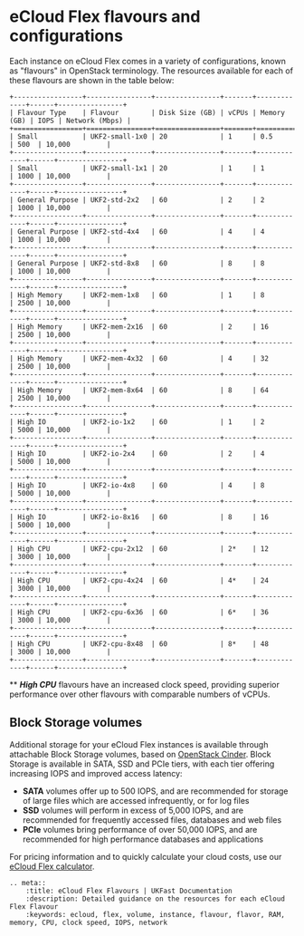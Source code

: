 # eCloud Flex flavours and configurations

Each instance on eCloud Flex comes in a variety of configurations, known as "flavours" in OpenStack terminology. The resources available for each of these flavours are shown in the table below:

```eval_rst
+-----------------+----------------+----------------+-------+-------------+------+----------------+
| Flavour Type    | Flavour        | Disk Size (GB) | vCPUs | Memory (GB) | IOPS | Network (Mbps) |
+=================+================+================+=======+=============+======+================+
| Small           | UKF2-small-1x0 | 20             | 1     | 0.5         | 500  | 10,000         |
+-----------------+----------------+----------------+-------+-------------+------+----------------+
| Small           | UKF2-small-1x1 | 20             | 1     | 1           | 1000 | 10,000         |
+-----------------+----------------+----------------+-------+-------------+------+----------------+
| General Purpose | UKF2-std-2x2   | 60             | 2     | 2           | 1000 | 10,000         |
+-----------------+----------------+----------------+-------+-------------+------+----------------+
| General Purpose | UKF2-std-4x4   | 60             | 4     | 4           | 1000 | 10,000         |
+-----------------+----------------+----------------+-------+-------------+------+----------------+
| General Purpose | UKF2-std-8x8   | 60             | 8     | 8           | 1000 | 10,000         |
+-----------------+----------------+----------------+-------+-------------+------+----------------+
| High Memory     | UKF2-mem-1x8   | 60             | 1     | 8           | 2500 | 10,000         |
+-----------------+----------------+----------------+-------+-------------+------+----------------+
| High Memory     | UKF2-mem-2x16  | 60             | 2     | 16          | 2500 | 10,000         |
+-----------------+----------------+----------------+-------+-------------+------+----------------+
| High Memory     | UKF2-mem-4x32  | 60             | 4     | 32          | 2500 | 10,000         |
+-----------------+----------------+----------------+-------+-------------+------+----------------+
| High Memory     | UKF2-mem-8x64  | 60             | 8     | 64          | 2500 | 10,000         |
+-----------------+----------------+----------------+-------+-------------+------+----------------+
| High IO         | UKF2-io-1x2    | 60             | 1     | 2           | 5000 | 10,000         |
+-----------------+----------------+----------------+-------+-------------+------+----------------+
| High IO         | UKF2-io-2x4    | 60             | 2     | 4           | 5000 | 10,000         |
+-----------------+----------------+----------------+-------+-------------+------+----------------+
| High IO         | UKF2-io-4x8    | 60             | 4     | 8           | 5000 | 10,000         |
+-----------------+----------------+----------------+-------+-------------+------+----------------+
| High IO         | UKF2-io-8x16   | 60             | 8     | 16          | 5000 | 10,000         |
+-----------------+----------------+----------------+-------+-------------+------+----------------+
| High CPU        | UKF2-cpu-2x12  | 60             | 2*    | 12          | 3000 | 10,000         |
+-----------------+----------------+----------------+-------+-------------+------+----------------+
| High CPU        | UKF2-cpu-4x24  | 60             | 4*    | 24          | 3000 | 10,000         |
+-----------------+----------------+----------------+-------+-------------+------+----------------+
| High CPU        | UKF2-cpu-6x36  | 60             | 6*    | 36          | 3000 | 10,000         |
+-----------------+----------------+----------------+-------+-------------+------+----------------+
| High CPU        | UKF2-cpu-8x48  | 60             | 8*    | 48          | 3000 | 10,000         |
+-----------------+----------------+----------------+-------+-------------+------+----------------+
```

 *\* ***High CPU*** flavours have an increased clock speed, providing superior performance over other flavours with comparable numbers of vCPUs.

## Block Storage volumes

Additional storage for your eCloud Flex instances is available through attachable Block Storage volumes, based on [OpenStack Cinder](https://docs.openstack.org/cinder/latest/).  Block Storage is available in SATA, SSD and PCIe tiers, with each tier offering increasing IOPS and improved access latency:

* **SATA** volumes offer up to 500 IOPS, and are recommended for storage of large files which are accessed infrequently, or for log files
* **SSD** volumes will perform in excess of 5,000 IOPS, and are recommended for frequently accessed files, databases and web files
* **PCIe** volumes bring performance of over 50,000 IOPS, and are recommended for high performance databases and applications

For pricing information and to quickly calculate your cloud costs, use our [eCloud Flex calculator](https://www.ukfast.co.uk/calculate-ecloud-flex.html).

```eval_rst
.. meta::
    :title: eCloud Flex Flavours | UKFast Documentation
    :description: Detailed guidance on the resources for each eCloud Flex Flavour
    :keywords: ecloud, flex, volume, instance, flavour, flavor, RAM, memory, CPU, clock speed, IOPS, network
```
